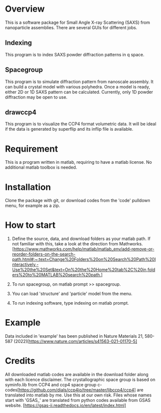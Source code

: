 # Overview
This is a software package for Small Angle X-ray Scattering (SAXS) from nanoparticle assemblies. There are several GUIs for different jobs. 
## Indexing
This program is to index SAXS powder diffraction patterns in q space. 
## Spacegroup
This program is to simulate diffraction pattern from nanoscale assembly. It can build a crystal model with various polyhedra. Once a model is ready, either 2D or 1D SAXS pattern can be calculated. Currently, only 1D powder diffraction may be open to use.
## drawccp4
This program is to visualize the CCP4 format volumetric data. It will be ideal if the data is generated by superflip and its inflip file is available.
# Requirement
This is a program written in matlab, requiring to have a matlab license.
No additional matlab toolbox is needed.

# Installation
Clone the package with git, or download codes from the 'code' pulldown menu, for example as a zip. 

# How to start
1. Define the source, data, and download folders as your matlab path. If not familiar with this, take a look at the direction from Mathworks. [https://www.mathworks.com/help/matlab/matlab_env/add-remove-or-reorder-folders-on-the-search-path.html#:~:text=Change%20Folders%20on%20Search%20Path%20Interactively,-Use%20the%20Set&text=On%20the%20Home%20tab%2C%20in,folders%20to%20MATLAB%20search%20path.]

2. To run spacegroup, on matlab prompt >> spacegroup. 
3. You can load 'structure' and 'particle' model from the menu.
4. To run indexing software, type indexing on matlab prompt.

# Example
Data included in 'example' has been published in Nature Materials 21, 580-587 (2022)[https://www.nature.com/articles/s41563-021-01170-5]

# Credits
All downloaded matlab codes are available in the download folder along with each licence disclaimer. 
The crystallographic space group is based on syminfo.lib from CCP4 and ccp4 space group c-codes[https://github.com/dials/ccp4io/tree/master/libccp4/ccp4] are translated into matlab by me. Use this at our own risk. Files whose names start with 'GSAS_' are translated from python codes available from GSAS website. [https://gsas-ii.readthedocs.io/en/latest/index.html]
